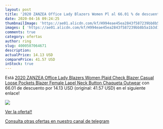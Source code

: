 ```yaml
---
layout: post
title: '2020 ZANZEA Office Lady Blazers Women Pl al 66.01 % de descuento'
date: 2020-04-16 09:24:25
thumbnailImage: 'https://ae01.alicdn.com/kf/H994eae45ea2843f587239bb8b5a1b3d1J/2020-ZANZEA-Office-Lady-Blazers-Women-Plaid-Check-Blazer-Casual-Loose-Pockets-Blazer-Female-Lapel-Neck.jpg_350x350._SL200_.jpg'
images: [ 'https://ae01.alicdn.com/kf/H994eae45ea2843f587239bb8b5a1b3d1J/2020-ZANZEA-Office-Lady-Blazers-Women-Plaid-Check-Blazer-Casual-Loose-Pockets-Blazer-Female-Lapel-Neck.jpg_350x350._SL200_.jpg' ]
comments: true
category: ofertas
author: ring
slug: 4000507064671
description:
actualPrice: 14.13 USD
comparePrice: 41.57 USD
inStock: true
---
```


Está [2020 ZANZEA Office Lady Blazers Women Plaid Check Blazer Casual Loose Pockets Blazer Female Lapel Neck Button Chaqueta Outwear](https://www.amazon.com/dp/4000507064671/?tag=redken08-20) con 66.01 de descuento por 14.13 USD (original: 41.57 USD) en el siguiente enlace!

[![](https://ae01.alicdn.com/kf/H994eae45ea2843f587239bb8b5a1b3d1J/2020-ZANZEA-Office-Lady-Blazers-Women-Plaid-Check-Blazer-Casual-Loose-Pockets-Blazer-Female-Lapel-Neck.jpg_350x350._SL200_.jpg)](https://www.amazon.com/dp/4000507064671/?tag=redken08-20)

[Ver la oferta!!](https://www.amazon.com/dp/4000507064671/?tag=redken08-20)

[Consulta otras ofertas en nuestro canal de telegram](https://t.me/s/ofertas25)
